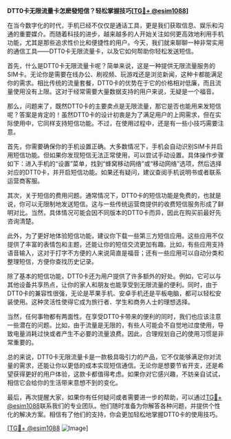 **DTT0卡无限流量卡怎麽發短信？轻松掌握技巧[[TG💪+ @esim1088](https://t.me/s/esim1088)]**

在当今数字化的时代，手机已经不仅仅是通话工具，更是我们获取信息、娱乐和沟通的重要媒介。而随着科技的进步，越来越多的人开始关注如何更高效地利用手机功能，尤其是那些追求性价比和便捷性的用户。今天，我们就来聊聊一种非常实用的通信工具——DTT0卡无限流量卡，以及它如何帮助你轻松发送短信。

首先，什么是DTT0卡无限流量卡呢？简单来说，这是一种提供无限流量服务的SIM卡。无论你是需要在线办公、刷视频、玩游戏还是浏览新闻，这种卡都能满足你的需求。相比传统的流量套餐，DTT0卡的优势在于它的价格相对低廉，而且流量使用没有上限。这对于经常需要大量数据支持的用户来说，无疑是一个福音。

那么，问题来了，既然DTT0卡的主要卖点是无限流量，那它是否也能用来发短信呢？答案是肯定的！虽然DTT0卡的设计初衷是为了满足用户的上网需求，但在实际使用中，它同样支持短信功能。不过，在使用过程中，还是有一些小技巧需要注意。

首先，你需要确保你的手机设置正确。大多数情况下，手机会自动识别SIM卡并启用短信功能。但如果你发现短信无法正常使用，可以尝试手动设置。具体操作步骤如下：进入手机的“设置”菜单，找到“蜂窝移动网络”或“移动网络”选项，然后选择对应的DTT0卡，并开启短信功能。如果还有疑问，建议查阅手机说明书或者联系运营商客服。

其次，关于短信的费用问题。通常情况下，DTT0卡的短信功能是免费的，也就是说，你可以无限制地发送短信。这与一些传统运营商提供的收费短信服务形成了鲜明对比。当然，具体情况可能会因不同版本的DTT0卡而异，因此在购买前最好先咨询清楚。

此外，为了更好地体验短信功能，建议你下载一些第三方短信应用。这些应用不仅提供了丰富的表情包和主题，还能让你的短信交流更加有趣。比如，有些应用支持语音输入，这对于打字不方便的人来说简直是福音；还有一些应用可以自动分类和整理短信，方便你查找历史记录。

除了基本的短信功能，DTT0卡还为用户提供了许多额外的好处。例如，它可以与其他设备共享热点，让你的家人和朋友也能享受到无限流量的便利。同时，由于DTT0卡的兼容性很强，无论是苹果手机、安卓手机还是平板电脑，都可以轻松安装使用。这种灵活性使得它成为旅行者、学生和商务人士的理想选择。

当然，任何事物都有两面性。在享受DTT0卡带来的便利的同时，我们也应该注意一些潜在的问题。比如，由于流量是无限的，有些人可能会不自觉地过度使用，导致电量消耗过快或者产生不必要的流量浪费。因此，合理规划自己的使用习惯是非常重要的。

总的来说，DTT0卡无限流量卡是一款极具吸引力的产品，它不仅能够满足你对流量的需求，还能让你以更低的成本实现短信通信。无论你是想要节省开支，还是希望获得更好的用户体验，这款卡都值得考虑。如果你对它感兴趣，不妨亲自试试，相信它会给你的生活带来意想不到的变化。

最后，再次提醒大家，如果你有任何疑问或者需要进一步的帮助，可以通过[TG💪+ @esim1088](https://t.me/s/esim1088)联系我们的专业团队。他们随时准备为你解答各种问题，并提供个性化的解决方案。相信有了他们的支持，你会更加轻松地掌握DTT0卡的使用技巧。

[[TG💪+ @esim1088](https://t.me/s/esim1088) ![Image](https://i.postimg.cc/4NQfJmqS/Snipaste-2025-05-13-00-14-12.png)]